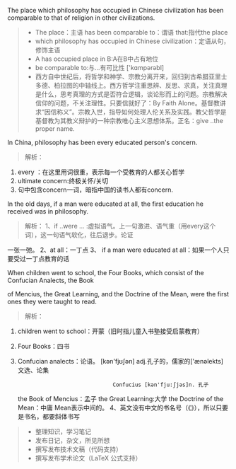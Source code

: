 The place which philosophy has occupied in Chinese civilization has been comparable to that of religion in other civilizations.
> * The place：主语   has been comparable to：谓语    that:指代the place
> * which philosophy has occupied in Chinese civilization：定语从句，修饰主语
> * A has occupied place in B:A在B中占有地位
> * be comparable to:与...有可比性    ['kɑmpərəbl] 
> * 西方自中世纪后，将哲学和神学、宗教分离开来，回归到古希腊亚里士多德、柏拉图的中轴线上。西方哲学注重思辨、反思、求真，关注真理是什么，思考真理的方式是否符合逻辑，谈论形而上的问题。宗教解决信仰的问题，不关注理性。只要信就好了：By Faith Alone。基督教讲求“因信称义”。宗教入世，指导如何处理人伦关系及实践。教父哲学是基督教为其教义辩护的一种宗教唯心主义思想体系。正名：give ..the  proper name.

In China, philosophy has been every educated person's concern.

> 解析：
1. every ：在这里用词很重，表示每一个受教育的人都关心哲学
2. ultimate concern:终极关怀/关切
3. 句中包含concern一词，暗指中国的读书人都有concern.



In the old days, if a man were educated at all, the first education he received was in  philosophy.
> 解析：
1、if ..were ... :虚拟语气。上一句激进、语气重（用every这个词），这一句语气软化，往后退步。论证

一张一弛。
2、at all：一丁点
3、 if a man were educated at all：如果一个人只要受过一丁点教育的话



When children went to school, the Four Books, which consist of the Confucian Analects, the Book 

of Mencius, the Great Learning, and the Doctrine of the Mean, were the first ones they were taught to read. 
> 解析：
1. children went to school：开蒙（旧时指儿童入书塾接受启蒙教育）
2. Four Books：四书
3. Confucian  analects：论语。   [kən'fjʊʃən] adj.孔子的，儒家的['ænəlekts]  文选、论集          

                                     Confucius [kən'fju:ʃjəs]n. 孔子
   the Book  of Mencius：孟子
   the Great Learning:大学    the Doctrine of the Mean：中庸   Mean表示中间的。
4、英文没有中文的书名号（《》），所以只要是书名，都要斜体书写


> * 整理知识，学习笔记
> * 发布日记，杂文，所见所想
> * 撰写发布技术文稿（代码支持）
> * 撰写发布学术论文（LaTeX 公式支持）
